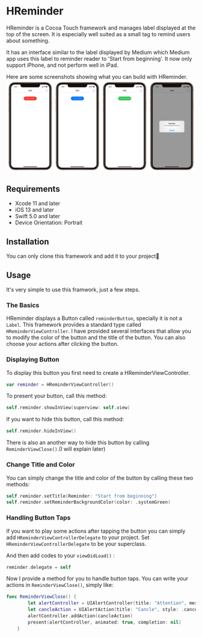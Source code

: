 # HReminder
HReminder is a Cocoa Touch framework and manages label displayed at the top of the screen. It is especially well suited as a small tag to remind users about something.

It has an interface similar to the label displayed by Medium which Medium app uses this label to reminder reader to 'Start from beginning'. It now only support iPhone, and not perform well in iPad.

Here are some screenshots showing what you can build with HReminder.
![example photo](https://github.com/HuangRunHua/HReminder/blob/master/IMG_C6F2E1A6B76F-1.jpeg)

## Requirements
- Xcode 11 and later
- iOS 13 and later
- Swift 5.0 and later
- Device Orientation: Portrait

## Installation
You can only clone this framework and add it to your project🤪

## Usage
It's very simple to use this framwork, just a few steps.
### The Basics
HReminder displays a Button called `reminderButton`, specially it is not a `Label`. This framework provides a standard type called `HReminderViewController`. I have provided several interfaces that allow you to modify the color of the button and the title of the button. You can also choose your actions after clicking the button.

### Displaying Button
To display this button you first need to create a HReminderViewController.
```swift
var reminder = HReminderViewController()
```
To present your button, call this method:
```swift
self.reminder.showInView(superview: self.view)
```
If you want to hide this button, call this method:
``` swift
self.reminder.hideInView()
```
There is also an another way to hide this button by calling `ReminderViewClose()`.(I will explain later)

### Change Title and Color
You can simply change the title and color of the button by calling these two methods:
```swift
self.reminder.setTitle(Reminder: "Start from beginning")
self.reminder.setReminderBackgroundColor(color: .systemGreen)
```

### Handling Button Taps
If you want to play some actions after tapping the button you can simply add `HReminderViewControllerDelegate` to your project. Set `HReminderViewControllerDelegate` to be your superclass. 

And then add codes to your `viewDidLoad()` :
```swift
reminder.delegate = self
```

Now I provide a method for you to handle button taps. You can write your actions in `ReminderViewClose()`, simply like:
```swift
func ReminderViewClose() {
        let alertController = UIAlertController(title: "Attention", message: "You have tapped the button", preferredStyle: .alert)
        let cancleAction = UIAlertAction(title: "Cancle", style: .cancel, handler: nil)
        alertController.addAction(cancleAction)
        present(alertController, animated: true, completion: nil)
    }
```







